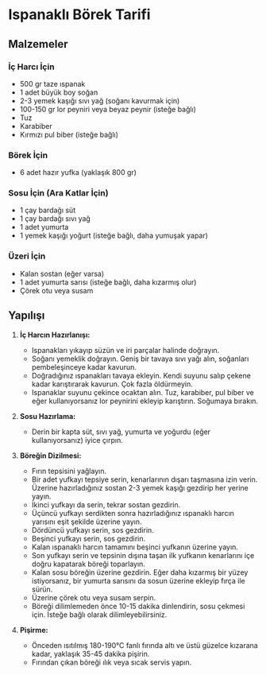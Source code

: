 # Ispanaklı Börek Tarifi

## Malzemeler

### İç Harcı İçin

-   500 gr taze ıspanak
-   1 adet büyük boy soğan
-   2-3 yemek kaşığı sıvı yağ (soğanı kavurmak için)
-   100-150 gr lor peyniri veya beyaz peynir (isteğe bağlı)
-   Tuz
-   Karabiber
-   Kırmızı pul biber (isteğe bağlı)

### Börek İçin

-   6 adet hazır yufka (yaklaşık 800 gr)

### Sosu İçin (Ara Katlar İçin)

-   1 çay bardağı süt
-   1 çay bardağı sıvı yağ
-   1 adet yumurta
-   1 yemek kaşığı yoğurt (isteğe bağlı, daha yumuşak yapar)

### Üzeri İçin

-   Kalan sostan (eğer varsa)
-   1 adet yumurta sarısı (isteğe bağlı, daha kızarmış olur)
-   Çörek otu veya susam

## Yapılışı

1.  **İç Harcın Hazırlanışı:**
    *   Ispanakları yıkayıp süzün ve iri parçalar halinde doğrayın.
    *   Soğanı yemeklik doğrayın. Geniş bir tavaya sıvı yağı alın, soğanları pembeleşinceye kadar kavurun.
    *   Doğradığınız ıspanakları tavaya ekleyin. Kendi suyunu salıp çekene kadar karıştırarak kavurun. Çok fazla öldürmeyin.
    *   Ispanaklar suyunu çekince ocaktan alın. Tuz, karabiber, pul biber ve eğer kullanıyorsanız lor peynirini ekleyip karıştırın. Soğumaya bırakın.

2.  **Sosu Hazırlama:**
    *   Derin bir kapta süt, sıvı yağ, yumurta ve yoğurdu (eğer kullanıyorsanız) iyice çırpın.

3.  **Böreğin Dizilmesi:**
    *   Fırın tepsisini yağlayın.
    *   Bir adet yufkayı tepsiye serin, kenarlarının dışarı taşmasına izin verin. Üzerine hazırladığınız sostan 2-3 yemek kaşığı gezdirip her yerine yayın.
    *   İkinci yufkayı da serin, tekrar sostan gezdirin.
    *   Üçüncü yufkayı serdikten sonra hazırladığınız ıspanaklı harcın yarısını eşit şekilde üzerine yayın.
    *   Dördüncü yufkayı serin, sos gezdirin.
    *   Beşinci yufkayı serin, sos gezdirin.
    *   Kalan ıspanaklı harcın tamamını beşinci yufkanın üzerine yayın.
    *   Son yufkayı serin ve tepsinin dışına taşan ilk yufkanın kenarlarını içe doğru kapatarak böreği toparlayın.
    *   Kalan sosu böreğin üzerine gezdirin. Eğer daha kızarmış bir yüzey istiyorsanız, bir yumurta sarısını da sosun üzerine ekleyip fırça ile sürün.
    *   Üzerine çörek otu veya susam serpin.
    *   Böreği dilimlemeden önce 10-15 dakika dinlendirin, sosu çekmesi için. İsteğe bağlı olarak dilimleyebilirsiniz.

4.  **Pişirme:**
    *   Önceden ısıtılmış 180-190°C fanlı fırında altı ve üstü güzelce kızarana kadar, yaklaşık 35-45 dakika pişirin.
    *   Fırından çıkan böreği ılık veya sıcak servis yapın.